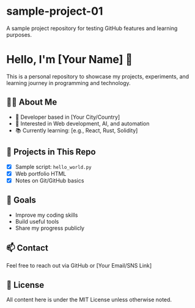# sample-project-01
A sample project repository for testing GitHub features and learning purposes.
# Hello, I'm [Your Name] 👋

This is a personal repository to showcase my projects, experiments, and learning journey in programming and technology.

## 🧑‍💻 About Me

- 💼 Developer based in [Your City/Country]
- 🧠 Interested in Web development, AI, and automation
- 📚 Currently learning: [e.g., React, Rust, Solidity]

## 📂 Projects in This Repo

- [x] Sample script: `hello_world.py`
- [x] Web portfolio HTML
- [x] Notes on Git/GitHub basics

## 🚀 Goals

- Improve my coding skills
- Build useful tools
- Share my progress publicly

## 📫 Contact

Feel free to reach out via GitHub or [Your Email/SNS Link]

## 🪪 License

All content here is under the MIT License unless otherwise noted.
